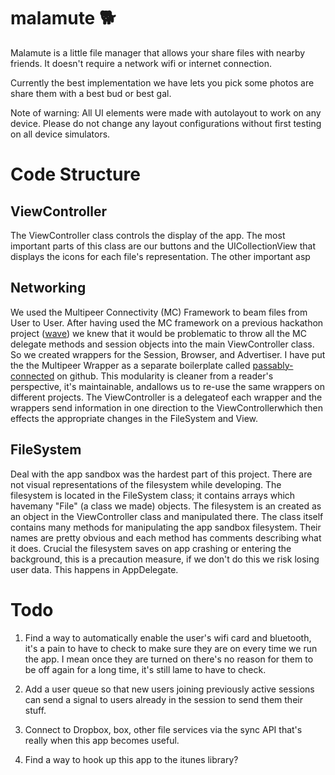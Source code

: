 malamute :dog2:
========

Malamute is a little file manager that allows your share files with nearby
friends. It doesn't require a network wifi or internet connection.

Currently the best implementation we have lets you pick some photos are share
them with a best bud or best gal.

Note of warning: All UI elements were made with autolayout to work on any device.
Please do not change any layout configurations without first testing on all device
simulators.

Code Structure
==============

## ViewController

The ViewController class controls the display of the app. The most important parts
of this class are our buttons and the UICollectionView that displays the icons for
each file's representation. The other important asp

## Networking

We used the Multipeer Connectivity (MC) Framework to beam files from User to User. After
having used the MC framework on a previous hackathon project (<a href="https://github.com/yvanscher/wave">wave</a>) we knew that it
would be problematic to throw all the MC delegate methods and session objects
into the main ViewController class. So we created wrappers for the Session, Browser, and
Advertiser. I have put the the Multipeer Wrapper as a separate boilerplate called
<a href="https://github.com/yvanscher/passably-connected">passably-connected</a> on github. This modularity is cleaner from a reader's perspective, it's
maintainable, andallows us to re-use the same wrappers on different projects. The
ViewController is a delegateof each wrapper and the wrappers send information in one direction to the ViewControllerwhich then effects the appropriate changes in the FileSystem and View.

## FileSystem

Deal with the app sandbox was the hardest part of this project. There are not visual
representations of the filesystem while developing. The filesystem is located in
the FileSystem class; it contains arrays which havemany "File" (a class we made)
objects. The filesystem is an created as an object in the ViewController class
and manipulated there. The class itself contains many methods for manipulating
the app sandbox filesystem. Their names are pretty obvious and each method
has comments describing what it does. Crucial the filesystem saves on app
crashing or entering the background, this is a precaution measure, if
we don't do this we risk losing user data.
This happens in AppDelegate.

Todo
====
1. Find a way to automatically enable the user's wifi card and bluetooth, it's
a pain to have to check to make sure they are on every time we run the app. I mean
once they are turned on there's no reason for them to be off again for a long time,
it's still lame to have to check.

2. Add a user queue so that new users joining previously active sessions can send
a signal to users already in the session to send them their stuff.

3. Connect to Dropbox, box, other file services via the sync API that's really
when this app becomes useful.

4. Find a way to hook up this app to the itunes library?
